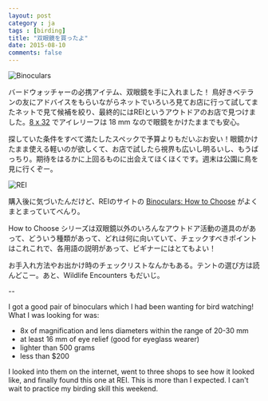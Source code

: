 ```yaml
---
layout: post
category : ja
tags : [birding]
title: "双眼鏡を買ったよ"
date: 2015-08-10
comments: false
---
```


![Binoculars](https://lh3.googleusercontent.com/-PA01QyqeBY8/VqhdGiIvEGI/AAAAAAADPRg/_f-ZnjduZRg/s800-Ic42/DSC08410.JPG)

バードウォッチャーの必携アイテム、双眼鏡を手に入れました！
鳥好きベテランの友にアドバイスをもらいながらネットでいろいろ見てお店に行って試してまたネットで見て候補を絞り、最終的にはREIというアウトドアのお店で見つけました。[8 x 32](http://www.rei.com/product/777606/rei-xr-8-x-32-waterproof-binoculars) でアイレリーフは 18 mm なので眼鏡をかけたままでも安心。

探していた条件をすべて満たしたスペックで予算よりもだいぶお安い！眼鏡かけたまま使える軽いのが欲しくて、お店で試したら視界も広いし明るいし、もうばっちり。期待をはるかに上回るものに出会えてほくほくです。週末は公園に鳥を見に行くぞー。

![REI](https://lh3.googleusercontent.com/-L-EFtOLpvcA/VqhdBiBDs-I/AAAAAAADPRY/9RhZ6R0nOyA/s800-Ic42/DSC08406.JPG)


購入後に気づいたんだけど、REIのサイトの [Binoculars: How to Choose](http://www.rei.com/learn/expert-advice/binoculars.html) がよくまとまっていてべんり。

How to Choose シリーズは双眼鏡以外のいろんなアウトドア活動の道具のがあって、どういう種類があって、どれは何に向いていて、チェックすべきポイントはこれこれで、各用語の説明があって、ビギナーにはとてもよい！

お手入れ方法やお出かけ時のチェックリストなんかもある。テントの選び方は読んどこー。あと、Wildlife Encounters もだいじ。

-- 

I got a good pair of binoculars which I had been wanting for bird watching!
What I was looking for was:
- 8x of magnification and lens diameters within the range of 20-30 mm
- at least 16 mm of eye relief (good for eyeglass wearer)
- lighter than 500 grams
- less than $200 

I looked into them on the internet, went to three shops to see how it looked like, and finally found this one at REI. This is more than I expected. 
I can't wait to practice my birding skill this weekend.

